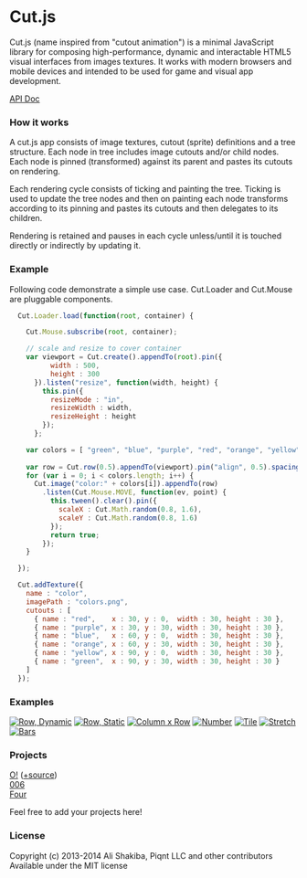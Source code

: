 # Cut.js

Cut.js (name inspired from "cutout animation") is a minimal JavaScript library for composing high-performance, dynamic and interactable HTML5 visual interfaces from images textures. It works with modern browsers and mobile devices and intended to be used for game and visual app development.

[API Doc](api-doc.js)

### How it works

A cut.js app consists of image textures, cutout (sprite) definitions and a tree structure. Each node in tree includes image cutouts and/or child nodes. Each node is pinned (transformed) against its parent and pastes its cutouts on rendering.

Each rendering cycle consists of ticking and painting the tree. Ticking is used to update the tree nodes and then on painting each node transforms according to its pinning and pastes its cutouts and then delegates to its children.

Rendering is retained and pauses in each cycle unless/until it is touched directly or indirectly by updating it.

### Example

Following code demonstrate a simple use case. Cut.Loader and Cut.Mouse are pluggable components.

```js
  Cut.Loader.load(function(root, container) {

    Cut.Mouse.subscribe(root, container);

    // scale and resize to cover container
    var viewport = Cut.create().appendTo(root).pin({
          width : 500,
          height : 300
      }).listen("resize", function(width, height) {
        this.pin({
          resizeMode : "in",
          resizeWidth : width,
          resizeHeight : height
        });
      };

    var colors = [ "green", "blue", "purple", "red", "orange", "yellow" ];
  
    var row = Cut.row(0.5).appendTo(viewport).pin("align", 0.5).spacing(1);
    for (var i = 0; i < colors.length; i++) {
      Cut.image("color:" + colors[i]).appendTo(row)
        .listen(Cut.Mouse.MOVE, function(ev, point) {
          this.tween().clear().pin({
            scaleX : Cut.Math.random(0.8, 1.6),
            scaleY : Cut.Math.random(0.8, 1.6)
          });
          return true;
        });
    }

  });

  Cut.addTexture({
    name : "color",
    imagePath : "colors.png",
    cutouts : [
      { name : "red",    x : 30, y : 0,  width : 30, height : 30 },
      { name : "purple", x : 30, y : 30, width : 30, height : 30 },
      { name : "blue",   x : 60, y : 0,  width : 30, height : 30 },
      { name : "orange", x : 60, y : 30, width : 30, height : 30 },
      { name : "yellow", x : 90, y : 0,  width : 30, height : 30 },
      { name : "green",  x : 90, y : 30, width : 30, height : 30 }
    ]
  });
```

### Examples

[![Row, Dynamic](https://raw.github.com/piqnt/cut.js/master/examples/row-dynamic/thumbnail.png)](https://rawgithub.com/piqnt/cut.js/master/examples/row-dynamic/index.html)
[![Row, Static](https://raw.github.com/piqnt/cut.js/master/examples/row-static/thumbnail.png)](https://rawgithub.com/piqnt/cut.js/master/examples/row-static/index.html)
[![Column x Row](https://raw.github.com/piqnt/cut.js/master/examples/grid/thumbnail.png)](https://rawgithub.com/piqnt/cut.js/master/examples/grid/index.html)
[![Number](https://raw.github.com/piqnt/cut.js/master/examples/number/thumbnail.png)](https://rawgithub.com/piqnt/cut.js/master/examples/number/index.html)
[![Tile](https://raw.github.com/piqnt/cut.js/master/examples/tile/thumbnail.png)](https://rawgithub.com/piqnt/cut.js/master/examples/tile/index.html)
[![Stretch](https://raw.github.com/piqnt/cut.js/master/examples/stretch/thumbnail.png)](https://rawgithub.com/piqnt/cut.js/master/examples/stretch/index.html)
[![Bars](https://raw.github.com/piqnt/cut.js/master/examples/bars/thumbnail.png)](https://rawgithub.com/piqnt/cut.js/master/examples/bars/index.html)


### Projects

[O!](http://piqnt.com/o/) ([+source](https://github.com/piqnt/game-o))  
[006](http://piqnt.com/006/)  
[Four](http://piqnt.com/4/four/)

Feel free to add your projects here!

### License

Copyright (c) 2013-2014 Ali Shakiba, Piqnt LLC and other contributors  
Available under the MIT license